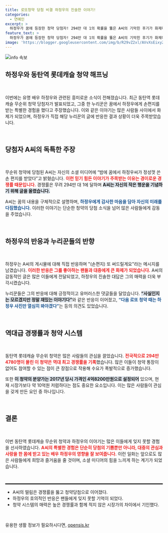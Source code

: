```yaml
---
title: 로또청약 당첨 비결 하정우의 진솔한 이야기!
categories:
  - 연예인
excerpt: >
  하정우가 꿈에 등장한 청약 당첨자! 294만 대 1의 확률을 뚫은 A씨의 기막힌 후기가 화제다. 하정우의 손편지 꿈이 현실로? 이 이야기를 놓치지 마세요!
feature_text: >
  하정우가 꿈에 등장한 청약 당첨자! 294만 대 1의 확률을 뚫은 A씨의 기막힌 후기가 화제다. 하정우의 손편지 꿈이 현실로? 이 이야기를 놓치지 마세요!
image: 'https://blogger.googleusercontent.com/img/b/R29vZ2xl/AVvXsEixyZcFfHzMRdzZMjFBmAUKJYCLCGyLL1o632UiGVXcaFdKo_bkvkuCioo0uUKlGfBVcT3P84aROyZIXSBEx3Aw5nCQ3pTgDom1WDC4m8eifvWiAmWEEVb4x6G_l8C0QH225ldMjyaFvpxGEBGNO37VmDTDMHGhJPq73UglMfDca1-0aw/s1600/blogspot.png'
---
```


<p><img src="https://blogger.googleusercontent.com/img/b/R29vZ2xl/AVvXsEixyZcFfHzMRdzZMjFBmAUKJYCLCGyLL1o632UiGVXcaFdKo_bkvkuCioo0uUKlGfBVcT3P84aROyZIXSBEx3Aw5nCQ3pTgDom1WDC4m8eifvWiAmWEEVb4x6G_l8C0QH225ldMjyaFvpxGEBGNO37VmDTDMHGhJPq73UglMfDca1-0aw/s1600/blogspot.png" alt="info 속보" /></p>

<h2 data-ke-size="size26">하정우와 동탄역 롯데캐슬 청약 해프닝</h2>

<p data-ke-size="size16">&nbsp;</p>

<p>이번에는 유명 배우 하정우와 관련된 흥미로운 소식이 전해졌습니다. 최근 동탄역 롯데캐슬 무순위 청약 당첨자가 발표되었고, 그중 한 누리꾼은 꿈에서 하정우에게 손편지를 받는 특별한 경험을 했다고 주장했습니다. 이와 같은 이야기는 많은 사람들 사이에서 화제가 되었으며, 하정우가 직접 해당 누리꾼의 글에 반응한 결과 상황이 더욱 주목받았습니다.</p>

<p data-ke-size="size16">&nbsp;</p>

<h2 data-ke-size="size26">당첨자 A씨의 독특한 주장</h2>

<p data-ke-size="size16">&nbsp;</p>

<p>무순위 청약에 당첨된 A씨는 자신의 소셜 미디어에 “밤에 꿈에서 하정우씨가 정성껏 쓴 손 편지를 받았다”고 밝혔습니다. <b><span style="color: #ee2323;">이런 믿기 힘든 이야기가 주목받는 이유는 경이로운 경쟁률 때문입니다.</span></b> 경쟁률은 무려 294만 대 1에 달하며 <b><span style="background-color: #21538527;"> A씨는 자신의 작은 행운을 기념하기 위해 글을 올렸습니다.</span></b> </p>

<p>A씨는 꿈의 내용을 구체적으로 설명하며, <b><span style="color: #1a5490;">하정우에게 감사한 마음을 담아 자신의 미래를 다짐했습니다.</span></b> 이러한 이야기는 단순한 청약의 당첨 소식을 넘어 많은 사람들에게 감동을 주었습니다.</p>

<p data-ke-size="size16">&nbsp;</p>

<h2 data-ke-size="size26">하정우의 반응과 누리꾼들의 반향</h2>

<p data-ke-size="size16">&nbsp;</p>

<p>하정우는 A씨의 게시물에 대해 직접 반응하며 "(손편지) 또 써드릴게요"라는 메시지를 남겼습니다. <b><span style="color: #ee2323;">이러한 반응은 그를 좋아하는 팬들과 대중에게 큰 화제가 되었습니다.</span></b> A씨의 감동적인 글은 많은 이들에게 전달되었고, 하정우의 진솔한 대답은 그의 매력을 더욱 부각시켰습니다. </p>

<p>누리꾼들은 그의 반응에 대해 긍정적이고 유머러스한 댓글들을 달았습니다. <b><span style="background-color: #21538527;">“사실인지는 모르겠지만 정말 재밌는 이야기다”</span></b>와 같은 반응이 이어졌고, <b><span style="color: #1a5490;">“다음 로또 청약 때는 하정우 사진만 열심히 봐야겠다”</span></b>는 등의 의견도 있었습니다.</p>

<p data-ke-size="size16">&nbsp;</p>

<h2 data-ke-size="size26">역대급 경쟁률과 청약 시스템</h2>

<p data-ke-size="size16">&nbsp;</p>

<p>동탄역 롯데캐슬 무순위 청약은 많은 사람들의 관심을 끌었습니다. <b><span style="color: #ee2323;">전국적으로 294만4780명이 몰린 이 청약은 역대 최고 경쟁률을 기록</span></b>했습니다. 많은 이들이 청약 통장이 없어도 참여할 수 있는 점이 큰 장점으로 작용해 수요가 폭발적으로 증가했습니다. </p>

<p>또한 <b><span style="background-color: #21538527;">이 청약의 분양가는 2017년 당시 가격인 4억8200만원으로 설정되어</span></b> 있으며, 현재 시장가보다 약 10억원 저렴하다는 점도 중요한 요소입니다. 이는 많은 사람들이 관심을 갖게 만든 요인 중 하나입니다.</p>

<p data-ke-size="size16">&nbsp;</p>

<h2 data-ke-size="size26">결론</h2>

<p data-ke-size="size16">&nbsp;</p>

<p>이번 동탄역 롯데캐슬 무순위 청약과 하정우의 이야기는 많은 이들에게 잊지 못할 경험을 선사하였습니다. <b><span style="color: #ee2323;">A씨의 특별한 경험은 단순히 당첨의 기쁨뿐만 아니라, 대중의 관심과 사랑을 한 몸에 받고 있는 배우 하정우의 영향을 잘 보여줍니다.</span></b> 이런 일화는 앞으로도 많은 사람들에게 희망과 즐거움을 줄 것이며, 소셜 미디어의 힘을 느끼게 하는 계기가 되었습니다. </p>

<p data-ke-size="size16">&nbsp;</p>

<hr style="height: 3px;" />

<ul>
<li>A씨의 떨림은 경쟁률을 뚫고 청약당첨으로 이어졌다.</li>
<li>하정우의 호의적인 반응은 팬들에게 잊지 못할 기억이 되었다.</li>
<li>청약 시스템의 매력은 높은 경쟁률과 함께 적지 않은 시장가의 차이에서 기인했다.</li>
</ul>

<p data-ke-size="size16">&nbsp;</p>
유용한 생활 정보가 필요하시다면, <a href="https://opensis.kr" rel="dofollow">opensis.kr</a>


